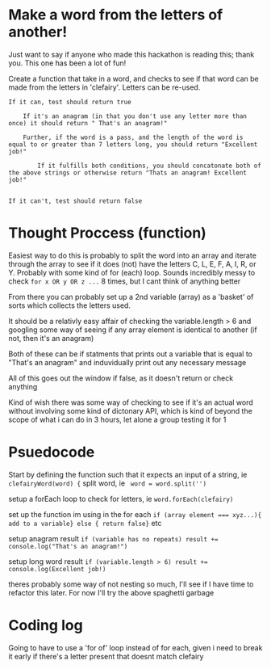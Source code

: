 # Make a word from the letters of another!

Just want to say if anyone who made this hackathon is reading this; thank you. This one has been a lot of fun!

Create a function that take in a word, and checks to see if that word can be made from the letters in 'clefairy'. Letters can be re-used.

    If it can, test should return true

        If it's an anagram (in that you don't use any letter more than once) it should return " That's an anagram!"

        Further, if the word is a pass, and the length of the word is equal to or greater than 7 letters long, you should return "Excellent job!"

            If it fulfills both conditions, you should concatonate both of the above strings or otherwise return "Thats an anagram! Excellent job!"


    If it can't, test should return false

# Thought Proccess (function)

Easiest way to do this is probably to split the word into an array and iterate through the array to see if it does (not) have the letters C, L, E, F, A, I, R, or Y. Probably with some kind of for (each) loop. Sounds incredibly messy to check `for x OR y OR z ...` 8 times, but I cant think of anything better

From there you can probably set up a 2nd variable (array) as a 'basket' of sorts which collects the letters used.

It should be a relativly easy affair of checking the variable.length > 6 and googling some way of seeing if any array element is identical to another (if not, then it's an anagram)

 Both of these can be if statments that prints out a variable that is equal to "That's an anagram" and induvidually print out any necessary message

 All of this goes out the window if false, as it doesn't return or check anything

 Kind of wish there was some way of checking to see if it's an actual word without involving some kind of dictonary API, which is kind of beyond the scope of what i can do in 3 hours, let alone a group testing it for 1

 # Psuedocode

Start by defining the function such that it expects an input of a string, ie `clefairyWord(word) {`
split word, ie ` word = word.split('')`

setup a forEach loop to check for letters, ie `word.forEach(clefairy)`

set up the function im using in the for each `if (array element === xyz...){ add to a variable} else { return false}` etc

setup anagram result `if (variable has no repeats) result += console.log("That's an anagram!")`

setup long word result `if (variable.length > 6) result += console.log(Excellent job!)`

theres probably some way of not nesting so much, I'll see if I have time to refactor this later. For now I'll try the above spaghetti garbage 

# Coding log 

Going to have to use a 'for of' loop instead of for each, given i need to break it early if there's a letter present that doesnt match clefairy 
